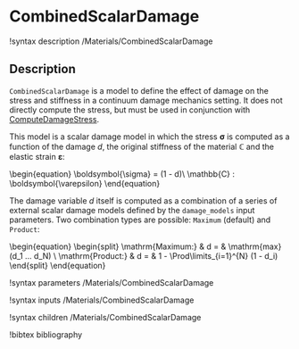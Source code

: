 # CombinedScalarDamage

!syntax description /Materials/CombinedScalarDamage

## Description

`CombinedScalarDamage` is a model to define the effect of damage on the stress and stiffness in a continuum damage mechanics setting. It does not directly compute the stress, but must be used in conjunction with [ComputeDamageStress](/ComputeDamageStress.md).

This model is a scalar damage model in which the stress $\boldsymbol{\sigma}$ is computed as a function of the damage $d$, the original stiffness of the material $\mathbb{C}$ and the elastic strain $\boldsymbol{\varepsilon}$:

\begin{equation}
    \boldsymbol{\sigma} = (1 - d)\ \mathbb{C} : \boldsymbol{\varepsilon}
\end{equation}

The damage variable $d$ itself is computed as a combination of a series of external scalar damage models defined by the `damage_models` input parameters.
Two combination types are possible: `Maximum` (default) and `Product`:

\begin{equation}
\begin{split}
    \mathrm{Maximum:} & d = & \mathrm{max}(d_1 ... d_N) \\
    \mathrm{Product:} & d = & 1 - \Prod\limits_{i=1}^{N} (1 - d_i)
\end{split}
\end{equation}

!syntax parameters /Materials/CombinedScalarDamage

!syntax inputs /Materials/CombinedScalarDamage

!syntax children /Materials/CombinedScalarDamage

!bibtex bibliography
